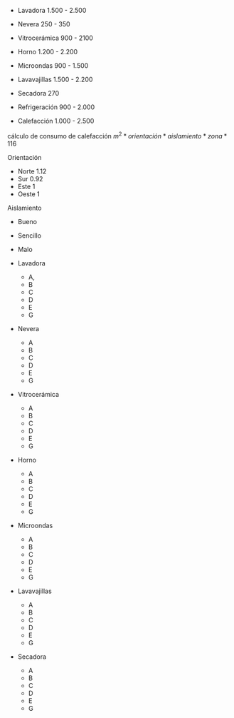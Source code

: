 - Lavadora 1.500 - 2.500
- Nevera 250 - 350
- Vitrocerámica 900 - 2100
- Horno 1.200 - 2.200
- Microondas 900 - 1.500
- Lavavajillas 1.500 - 2.200
- Secadora 270

- Refrigeración 900 - 2.000
- Calefacción 1.000 - 2.500

cálculo de consumo de calefacción 
$m^{2}*orientación*aislamiento*zona*116$

Orientación
- Norte 1.12
- Sur 0.92
- Este 1
- Oeste 1

Aislamiento
- Bueno
- Sencillo
- Malo


- Lavadora
	- A, 
	- B
	- C
	- D
	- E
	- G
- Nevera
	- A
	- B
	- C
	- D
	- E
	- G
- Vitrocerámica
	- A
	- B
	- C
	- D
	- E
	- G
- Horno
	- A
	- B
	- C
	- D
	- E
	- G
- Microondas 
	- A
	- B
	- C
	- D
	- E
	- G
- Lavavajillas
	- A
	- B
	- C
	- D
	- E
	- G
- Secadora
	- A
	- B
	- C
	- D
	- E
	- G